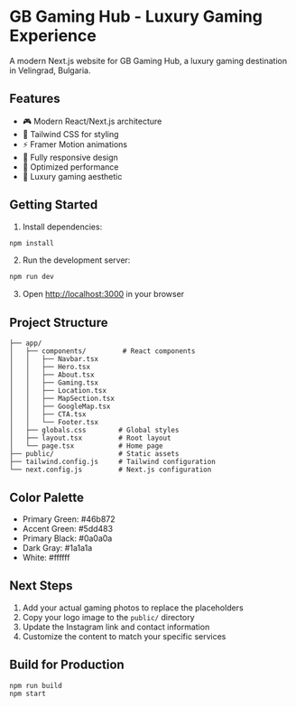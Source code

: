 # GB Gaming Hub - Luxury Gaming Experience

A modern Next.js website for GB Gaming Hub, a luxury gaming destination in Velingrad, Bulgaria.

## Features

- 🎮 Modern React/Next.js architecture
- 🎨 Tailwind CSS for styling
- ⚡ Framer Motion animations
- 📱 Fully responsive design
- 🎯 Optimized performance
- 🌟 Luxury gaming aesthetic

## Getting Started

1. Install dependencies:
```bash
npm install
```

2. Run the development server:
```bash
npm run dev
```

3. Open [http://localhost:3000](http://localhost:3000) in your browser

## Project Structure

```
├── app/
│   ├── components/         # React components
│   │   ├── Navbar.tsx
│   │   ├── Hero.tsx
│   │   ├── About.tsx
│   │   ├── Gaming.tsx
│   │   ├── Location.tsx
│   │   ├── MapSection.tsx
│   │   ├── GoogleMap.tsx
│   │   ├── CTA.tsx
│   │   └── Footer.tsx
│   ├── globals.css        # Global styles
│   ├── layout.tsx         # Root layout
│   └── page.tsx           # Home page
├── public/                # Static assets
├── tailwind.config.js     # Tailwind configuration
└── next.config.js         # Next.js configuration
```

## Color Palette

- Primary Green: #46b872
- Accent Green: #5dd483
- Primary Black: #0a0a0a
- Dark Gray: #1a1a1a
- White: #ffffff

## Next Steps

1. Add your actual gaming photos to replace the placeholders
2. Copy your logo image to the `public/` directory
3. Update the Instagram link and contact information
4. Customize the content to match your specific services

## Build for Production

```bash
npm run build
npm start
```
